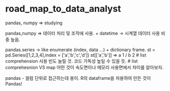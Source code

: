 # road_map_to_data_analyst


pandas, numpy => studying


pandas,numpy => 데이터 처리 및 조작에 사용. + datetime -> 시계열 데이터 사용 비중 높음.

pandas.series -> like enumerate (index, data ...)  +  dictionary frame.
                st = pd.Series([1,2,3,4],index = ['a','b','c','d'])
                st[['a','b']] => a 1 / b 2
                # list comprehension 사용 빈도 늘릴 것. 코드 가독성 높일 수 있을 듯.
                # list comprehesnion VS map 어떤 것이 속도면이나 메모리 사용면에서 차이를 알아보자.
                
                
pandas - 컬럼 단위로 접근하는데 용이. R의 dataframe을 차용하여 만든 것이 Pandas!
